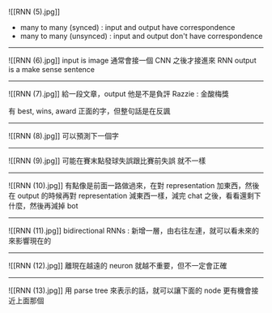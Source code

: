 ![[RNN (5).jpg]]
* many to many (synced) : input and output have correspondence
* many to many (unsynced) : input and output don't have correspondence

---
![[RNN (6).jpg]]
input is image 通常會接一個 CNN 之後才接進來 RNN
output is a make sense sentence

---
![[RNN (7).jpg]]
給一段文章，output 他是不是負評
Razzie : 金酸梅獎

有 best, wins, award 正面的字，但整句話是在反諷

---
![[RNN (8).jpg]]
可以預測下一個字

---
![[RNN (9).jpg]]
可能在賽末點發球失誤跟比賽前失誤 就不一樣

---
![[RNN (10).jpg]]
有點像是前面一路做過來，在對 representation 加東西，然後在 output 的時候再對 representation 減東西一樣，減完 chat 之後，看看還剩下什麼，然後再減掉 bot

---
![[RNN (11).jpg]]
bidirectional RNNs : 新增一層，由右往左連，就可以看未來的來影響現在的

---
![[RNN (12).jpg]]
離現在越遠的 neuron 就越不重要，但不一定會正確

---
![[RNN (13).jpg]]
用 parse tree 來表示的話，就可以讓下面的 node 更有機會接近上面那個